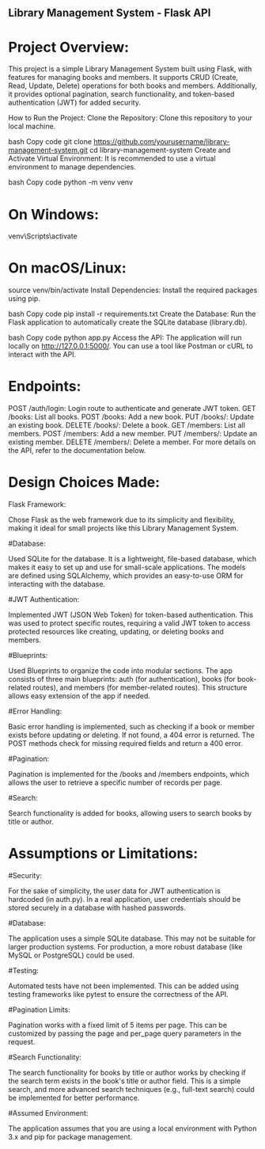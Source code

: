 ## Library Management System - Flask API

# Project Overview:
This project is a simple Library Management System built using Flask, with features for managing books and members. It supports CRUD (Create, Read, Update, Delete) operations for both books and members. Additionally, it provides optional pagination, search functionality, and token-based authentication (JWT) for added security.

How to Run the Project:
Clone the Repository: Clone this repository to your local machine.

bash
Copy code
git clone https://github.com/yourusername/library-management-system.git
cd library-management-system
Create and Activate Virtual Environment: It is recommended to use a virtual environment to manage dependencies.

bash
Copy code
python -m venv venv
# On Windows:
venv\Scripts\activate
# On macOS/Linux:
source venv/bin/activate
Install Dependencies: Install the required packages using pip.

bash
Copy code
pip install -r requirements.txt
Create the Database: Run the Flask application to automatically create the SQLite database (library.db).

bash
Copy code
python app.py
Access the API: The application will run locally on http://127.0.0.1:5000/. You can use a tool like Postman or cURL to interact with the API.

# Endpoints:

POST /auth/login: Login route to authenticate and generate JWT token.
GET /books: List all books.
POST /books: Add a new book.
PUT /books/<id>: Update an existing book.
DELETE /books/<id>: Delete a book.
GET /members: List all members.
POST /members: Add a new member.
PUT /members/<id>: Update an existing member.
DELETE /members/<id>: Delete a member.
For more details on the API, refer to the documentation below.

# Design Choices Made:
Flask Framework:

Chose Flask as the web framework due to its simplicity and flexibility, making it ideal for small projects like this Library Management System.

#Database:

Used SQLite for the database. It is a lightweight, file-based database, which makes it easy to set up and use for small-scale applications. The models are defined using SQLAlchemy, which provides an easy-to-use ORM for interacting with the database.

#JWT Authentication:

Implemented JWT (JSON Web Token) for token-based authentication. This was used to protect specific routes, requiring a valid JWT token to access protected resources like creating, updating, or deleting books and members.

#Blueprints:

Used Blueprints to organize the code into modular sections. The app consists of three main blueprints: auth (for authentication), books (for book-related routes), and members (for member-related routes). This structure allows easy extension of the app if needed.

#Error Handling:

Basic error handling is implemented, such as checking if a book or member exists before updating or deleting. If not found, a 404 error is returned. The POST methods check for missing required fields and return a 400 error.

#Pagination:

Pagination is implemented for the /books and /members endpoints, which allows the user to retrieve a specific number of records per page.

#Search:

Search functionality is added for books, allowing users to search books by title or author.

# Assumptions or Limitations:

#Security:

For the sake of simplicity, the user data for JWT authentication is hardcoded (in auth.py). In a real application, user credentials should be stored securely in a database with hashed passwords.

#Database:

The application uses a simple SQLite database. This may not be suitable for larger production systems. For production, a more robust database (like MySQL or PostgreSQL) could be used.

#Testing:

Automated tests have not been implemented. This can be added using testing frameworks like pytest to ensure the correctness of the API.

#Pagination Limits:

Pagination works with a fixed limit of 5 items per page. This can be customized by passing the page and per_page query parameters in the request.

#Search Functionality:

The search functionality for books by title or author works by checking if the search term exists in the book's title or author field. This is a simple search, and more advanced search techniques (e.g., full-text search) could be implemented for better performance.

#Assumed Environment:

The application assumes that you are using a local environment with Python 3.x and pip for package management.
